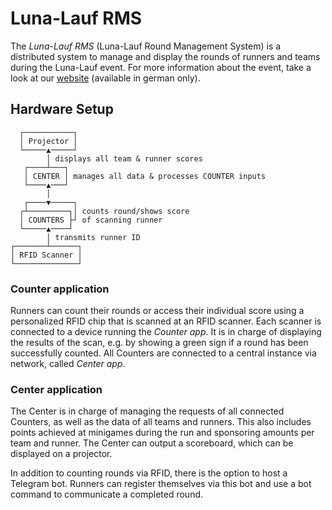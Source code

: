 # Luna-Lauf RMS

The *Luna-Lauf RMS* (Luna-Lauf Round Management System) is a distributed system to manage and display the rounds of runners and teams during the Luna-Lauf event.
For more information about the event, take a look at our [website](https://www.lunalauf.de/) (available in german only).

## Hardware Setup

```
  ┌───────────┐                                          
  │ Projector │                                          
  └─────▲─────┘                                          
        │ displays all team & runner scores              
   ┌────┴───┐                                            
   │ CENTER │ manages all data & processes COUNTER inputs
   └────▲───┘                                            
        │                                                
   ┌────▼─────┐                                          
  ┌┴─────────┐│ counts round/shows score                 
  │ COUNTERS ├┘ of scanning runner                       
  └─────▲────┘                                           
        │ transmits runner ID                            
┌───────┴──────┐                                         
│ RFID Scanner │                                         
└──────────────┘                                         
```

### Counter application

Runners can count their rounds or access their individual score using a personalized RFID chip that is scanned at an RFID scanner.
Each scanner is connected to a device running the *Counter app*.
It is in charge of displaying the results of the scan, e.g. by showing a green sign if a round has been successfully counted.
All Counters are connected to a central instance via network, called *Center app*. 

### Center application

The Center is in charge of managing the requests of all connected Counters, as well as the data of all teams and runners.
This also includes points achieved at minigames during the run and sponsoring amounts per team and runner.
The Center can output a scoreboard, which can be displayed on a projector.

In addition to counting rounds via RFID, there is the option to host a Telegram bot.
Runners can register themselves via this bot and use a bot command to communicate a completed round.
